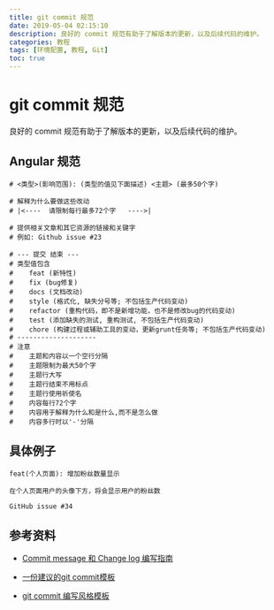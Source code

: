 ```yaml
---
title: git commit 规范
date: 2019-05-04 02:15:10
description: 良好的 commit 规范有助于了解版本的更新，以及后续代码的维护。
categories: 教程
tags: [环境配置, 教程, Git]
toc: true
---
```


# git commit 规范

良好的 commit 规范有助于了解版本的更新，以及后续代码的维护。

## Angular 规范

```
# <类型>(影响范围): (类型的值见下面描述) <主题> (最多50个字)

# 解释为什么要做这些改动
# |<----  请限制每行最多72个字   ---->|

# 提供相关文章和其它资源的链接和关键字
# 例如: Github issue #23

# --- 提交 结束 ---
# 类型值包含
#    feat (新特性)
#    fix (bug修复)
#    docs (文档改动)
#    style (格式化, 缺失分号等; 不包括生产代码变动)
#    refactor (重构代码，即不是新增功能，也不是修改bug的代码变动)
#    test (添加缺失的测试, 重构测试, 不包括生产代码变动)
#    chore (构建过程或辅助工具的变动，更新grunt任务等; 不包括生产代码变动)
# --------------------
# 注意
#    主题和内容以一个空行分隔
#    主题限制为最大50个字
#    主题行大写
#    主题行结束不用标点
#    主题行使用祈使名
#    内容每行72个字
#    内容用于解释为什么和是什么,而不是怎么做
#    内容多行时以'-'分隔
```

## 具体例子

```
feat(个人页面): 增加粉丝数量显示

在个人页面用户的头像下方，将会显示用户的粉丝数

GitHub issue #34
```

## 参考资料

- [Commit message 和 Change log 编写指南](http://www.ruanyifeng.com/blog/2016/01/commit_message_change_log.html)

- [一份建议的git commit模板](https://gist.github.com/jmaxhu/8e7fb69a7dcec1b9b953)

- [git commit 编写风格模板](https://yulijia.net/cn/%E6%A0%BC%E5%BC%8F%E6%8A%80%E5%B7%A7/2016/01/21/git-commit-style.html)